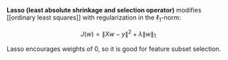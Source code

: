 **Lasso (least absolute shrinkage and selection operator)** modifies [[ordinary least squares]] with regularization in the $\ell_1$-norm:

$$
J(w) = \lVert Xw - y \rVert ^2 + \lambda \lVert w \rVert_1
$$

Lasso encourages weights of 0, so it is good for feature subset selection.